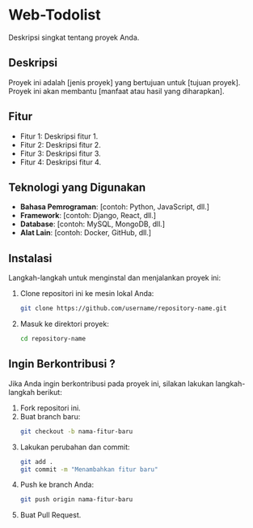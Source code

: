 # Web-Todolist
Deskripsi singkat tentang proyek Anda.

## Deskripsi
Proyek ini adalah [jenis proyek] yang bertujuan untuk [tujuan proyek]. Proyek ini akan membantu [manfaat atau hasil yang diharapkan].

## Fitur
- Fitur 1: Deskripsi fitur 1.
- Fitur 2: Deskripsi fitur 2.
- Fitur 3: Deskripsi fitur 3.
- Fitur 4: Deskripsi fitur 4.

## Teknologi yang Digunakan
- **Bahasa Pemrograman**: [contoh: Python, JavaScript, dll.]
- **Framework**: [contoh: Django, React, dll.]
- **Database**: [contoh: MySQL, MongoDB, dll.]
- **Alat Lain**: [contoh: Docker, GitHub, dll.]

## Instalasi
Langkah-langkah untuk menginstal dan menjalankan proyek ini:

1. Clone repositori ini ke mesin lokal Anda:
   ```bash
   git clone https://github.com/username/repository-name.git
2. Masuk ke direktori proyek:
   ```bash
   cd repository-name
## Ingin Berkontribusi ?
Jika Anda ingin berkontribusi pada proyek ini, silakan lakukan langkah-langkah berikut:

1. Fork repositori ini.
2. Buat branch baru:
   ```bash
   git checkout -b nama-fitur-baru
3. Lakukan perubahan dan commit:
   ```bash
   git add .
   git commit -m "Menambahkan fitur baru"
4. Push ke branch Anda:
   ```bash
   git push origin nama-fitur-baru
5. Buat Pull Request.



